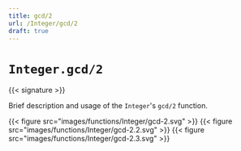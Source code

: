 ```yaml
---
title: gcd/2
url: /Integer/gcd/2
draft: true
---
```


# `Integer.gcd/2`

{{< signature >}}

Brief description and usage of the `Integer`'s `gcd/2` function.

{{< figure src="images/functions/Integer/gcd-2.svg" >}}
{{< figure src="images/functions/Integer/gcd-2.2.svg" >}}
{{< figure src="images/functions/Integer/gcd-2.3.svg" >}}
